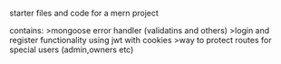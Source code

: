 starter files and code for a mern project

contains:
	>mongoose error handler (validatins and others)
	>login and register functionality using jwt with cookies
	>way to protect routes for special users (admin,owners etc)
  
